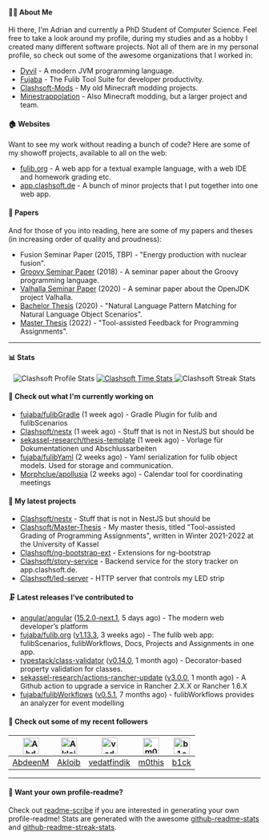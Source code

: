 #### 👨‍💻 About Me

Hi there, I'm Adrian and currently a PhD Student of Computer Science.
Feel free to take a look around my profile, during my studies and as a hobby I created many different software projects.
Not all of them are in my personal profile, so check out some of the awesome organizations that I worked in:

- [Dyvil](https://github.com/Dyvil) - A modern JVM programming language.
- [Fujaba](https://github.com/fujaba) - The Fulib Tool Suite for developer productivity.
- [Clashsoft-Mods](https://github.com/Clashsoft-Mods) - My old Minecraft modding projects.
- [Minestrappolation](https://github.com/MinestrapTeam) - Also Minecraft modding, but a larger project and team.

#### 🏠 Websites

Want to see my work without reading a bunch of code?
Here are some of my showoff projects, available to all on the web:

- [fulib.org](https://www.fulib.org) - A web app for a textual example language, with a web IDE and homework grading etc.
- [app.clashsoft.de](https://app.clashsoft.de) - A bunch of minor projects that I put together into one web app.

#### 📄 Papers

And for those of you into reading, here are some of my papers and theses (in increasing order of quality and proudness):

- Fusion Seminar Paper (2015, TBP) - "Energy production with nuclear fusion".
- [Groovy Seminar Paper](https://github.com/Clashsoft/Seminar-Groovy) (2018) - A seminar paper about the Groovy programming language.
- [Valhalla Seminar Paper](https://github.com/Clashsoft/Seminar-Valhalla) (2020) - A seminar paper about the OpenJDK project Valhalla.
- [Bachelor Thesis](https://github.com/Clashsoft/Bachelor-Thesis) (2020) - "Natural Language Pattern Matching for Natural Language Object Scenarios".
- [Master Thesis](https://github.com/Clashsoft/Master-Thesis) (2022) - "Tool-assisted Feedback for Programming Assignments".

---

#### 📊 Stats

<div align=center>
  <img src="https://github-readme-stats.vercel.app/api?username=Clashsoft&show_icons=true&theme=dark&count_private=true&icon_color=0075ff&include_all_commits=true" alt="Clashsoft Profile Stats">

    

  <a href="https://wakatime.com/@Clashsoft">
    <img src="https://github-readme-stats.vercel.app/api/wakatime?username=Clashsoft&theme=dark&layout=compact&langs_count=10" alt="Clashsoft Time Stats">
  </a>

  <img src="http://github-readme-streak-stats.herokuapp.com?user=Clashsoft&theme=dark" alt="Clashsoft Streak Stats">
</div>

#### 👷‍ Check out what I'm currently working on

- [fujaba/fulibGradle](https://github.com/fujaba/fulibGradle) (1 week ago) - Gradle Plugin for fulib and fulibScenarios
- [Clashsoft/nestx](https://github.com/Clashsoft/nestx) (1 week ago) - Stuff that is not in NestJS but should be
- [sekassel-research/thesis-template](https://github.com/sekassel-research/thesis-template) (1 week ago) - Vorlage für Dokumentationen und Abschlussarbeiten
- [fujaba/fulibYaml](https://github.com/fujaba/fulibYaml) (2 weeks ago) - Yaml serialization for fulib object models. Used for storage and communication.
- [Morphclue/apollusia](https://github.com/Morphclue/apollusia) (2 weeks ago) - Calendar tool for coordinating meetings

#### 🌱 My latest projects

- [Clashsoft/nestx](https://github.com/Clashsoft/nestx) - Stuff that is not in NestJS but should be
- [Clashsoft/Master-Thesis](https://github.com/Clashsoft/Master-Thesis) - My master thesis, titled &#34;Tool-assisted Grading of Programming Assignments&#34;, written in Winter 2021-2022 at the University of Kassel
- [Clashsoft/ng-bootstrap-ext](https://github.com/Clashsoft/ng-bootstrap-ext) - Extensions for ng-bootstrap
- [Clashsoft/story-service](https://github.com/Clashsoft/story-service) - Backend service for the story tracker on app.clashsoft.de.
- [Clashsoft/led-server](https://github.com/Clashsoft/led-server) - HTTP server that controls my LED strip

#### 🗜 Latest releases I've contributed to

- [angular/angular](https://github.com/angular/angular) ([15.2.0-next.1](https://github.com/angular/angular/releases/tag/15.2.0-next.1), 5 days ago) - The modern web developer’s platform
- [fujaba/fulib.org](https://github.com/fujaba/fulib.org) ([v1.13.3](https://github.com/fujaba/fulib.org/releases/tag/v1.13.3), 3 weeks ago) - The fulib web app: fulibScenarios, fulibWorkflows, Docs, Projects and Assignments in one app.
- [typestack/class-validator](https://github.com/typestack/class-validator) ([v0.14.0](https://github.com/typestack/class-validator/releases/tag/v0.14.0), 1 month ago) - Decorator-based property validation for classes.
- [sekassel-research/actions-rancher-update](https://github.com/sekassel-research/actions-rancher-update) ([v3.0.0](https://github.com/sekassel-research/actions-rancher-update/releases/tag/v3.0.0), 1 month ago) - A Github action to upgrade a service in Rancher 2.X.X or Rancher 1.6.X
- [fujaba/fulibWorkflows](https://github.com/fujaba/fulibWorkflows) ([v0.5.1](https://github.com/fujaba/fulibWorkflows/releases/tag/v0.5.1), 7 months ago) - fulibWorkflows provides an analyzer for event modelling

#### 🚶 Check out some of my recent followers

| [<img src="https://github.com/AbdeenM.png?size=128" alt="AbdeenM Profile Avatar" width="32">](https://github.com/AbdeenM)| [<img src="https://github.com/Akloib.png?size=128" alt="Akloib Profile Avatar" width="32">](https://github.com/Akloib)| [<img src="https://github.com/vedatfindik.png?size=128" alt="vedatfindik Profile Avatar" width="32">](https://github.com/vedatfindik)| [<img src="https://github.com/m0this.png?size=128" alt="m0this Profile Avatar" width="32">](https://github.com/m0this)| [<img src="https://github.com/b1ck.png?size=128" alt="b1ck Profile Avatar" width="32">](https://github.com/b1ck)|
|:---:|:---:|:---:|:---:|:---:|
| [AbdeenM](https://github.com/AbdeenM)| [Akloib](https://github.com/Akloib)| [vedatfindik](https://github.com/vedatfindik)| [m0this](https://github.com/m0this)| [b1ck](https://github.com/b1ck)|

---

#### 📇 Want your own profile-readme?
Check out [readme-scribe](https://github.com/muesli/readme-scribe) if you are interested in generating your own profile-readme!
Stats are generated with the awesome [github-readme-stats](https://github.com/anuraghazra/github-readme-stats) and [github-readme-streak-stats](https://github.com/DenverCoder1/github-readme-streak-stats).
